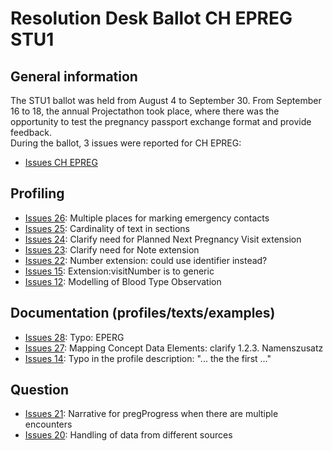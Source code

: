 # Resolution Desk Ballot CH EPREG STU1

## General information
The STU1 ballot was held from August 4 to September 30. From September 16 to 18, 
the annual Projectathon took place, where there was the opportunity to test the 
pregnancy passport exchange format and provide feedback.   
During the ballot, 3 issues were reported for CH EPREG:
* [Issues CH EPREG](https://github.com/hl7ch/ch-epreg/issues?q=is%3Aissue%20state%3Aopen%20label%3A%22STU%201%20Ballot%22)

## Profiling
* [Issues 26](https://github.com/hl7ch/ch-epreg/issues/26): Multiple places for marking emergency contacts
* [Issues 25](https://github.com/hl7ch/ch-epreg/issues/25): Cardinality of text in sections
* [Issues 24](https://github.com/hl7ch/ch-epreg/issues/24): Clarify need for Planned Next Pregnancy Visit extension
* [Issues 23](https://github.com/hl7ch/ch-epreg/issues/23): Clarify need for Note extension
* [Issues 22](https://github.com/hl7ch/ch-epreg/issues/22): Number extension: could use identifier instead?
* [Issues 15](https://github.com/hl7ch/ch-epreg/issues/15): Extension:visitNumber is to generic
* [Issues 12](https://github.com/hl7ch/ch-epreg/issues/12): Modelling of Blood Type Observation

## Documentation (profiles/texts/examples)
* [Issues 28](https://github.com/hl7ch/ch-epreg/issues/28): Typo: EPERG
* [Issues 27](https://github.com/hl7ch/ch-epreg/issues/27): Mapping Concept Data Elements: clarify 1.2.3. Namenszusatz
* [Issues 14](https://github.com/hl7ch/ch-epreg/issues/14): Typo in the profile description: "... the the first ..."

## Question
* [Issues 21](https://github.com/hl7ch/ch-epreg/issues/21): Narrative for pregProgress when there are multiple encounters
* [Issues 20](https://github.com/hl7ch/ch-epreg/issues/20): Handling of data from different sources

